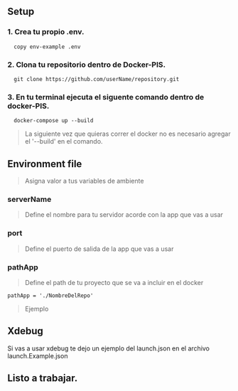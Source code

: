 ## Setup

### 1. Crea tu propio .env.
```
  copy env-example .env
```

### 2. Clona tu repositorio dentro de Docker-PIS.
```
  git clone https://github.com/userName/repository.git
```

### 3. En tu terminal ejecuta el siguente comando dentro de docker-PIS.
```
  docker-compose up --build
```
> La siguiente vez que quieras correr el docker no es necesario agregar el '--build' en el comando.



## Environment file
> Asigna valor a tus variables de ambiente

### serverName
> Define el nombre para tu servidor acorde con la app que vas a usar

### port
> Define el puerto de salida de la app que vas a usar

### pathApp
> Define el path de tu proyecto que se va a incluir en el docker
```env
pathApp = './NombreDelRepo'
```
>Ejemplo


## Xdebug
Si vas a usar xdebug te dejo un ejemplo del launch.json en el archivo launch.Example.json

## Listo a trabajar.


